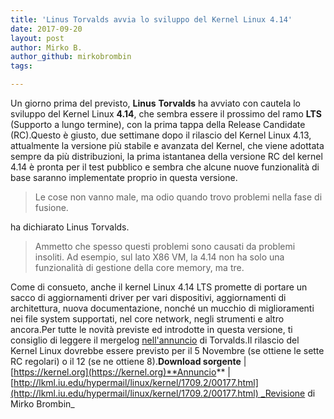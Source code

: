 ```yaml
---
title: 'Linus Torvalds avvia lo sviluppo del Kernel Linux 4.14'
date: 2017-09-20
layout: post
author: Mirko B.
author_github: mirkobrombin
tags:

---
```

Un giorno prima del previsto, **Linus** **Torvalds** ha avviato con cautela lo sviluppo del Kernel Linux **4.14**, che sembra essere il prossimo del ramo **LTS** (Supporto a lungo termine), con la prima tappa della Release Candidate (RC).Questo è giusto, due settimane dopo il rilascio del Kernel Linux 4.13, attualmente la versione più stabile e avanzata del Kernel, che viene adottata sempre da più distribuzioni, la prima istantanea della versione RC del kernel 4.14 è pronta per il test pubblico e sembra che alcune nuove funzionalità di base saranno implementate proprio in questa versione.

> Le cose non vanno male, ma odio quando trovo problemi nella fase di fusione.

ha dichiarato Linus Torvalds.

> Ammetto che spesso questi problemi sono causati da problemi insoliti. Ad esempio, sul lato X86 VM, la 4.14 non ha solo una funzionalità di gestione della core memory, ma tre.

Come di consueto, anche il kernel Linux 4.14 LTS promette di portare un sacco di aggiornamenti driver per vari dispositivi, aggiornamenti di architettura, nuova documentazione, nonché un mucchio di miglioramenti nei file system supportati, nel core network, negli strumenti e altro ancora.Per tutte le novità previste ed introdotte in questa versione, ti consiglio di leggere il mergelog [nell'annuncio](http://lkml.iu.edu/hypermail/linux/kernel/1709.2/00177.html) di Torvalds.Il rilascio del Kernel Linux dovrebbe essere previsto per il 5 Novembre (se ottiene le sette RC regolari) o il 12 (se ne ottiene 8).**Download sorgente** | [https://kernel.org](https://kernel.org)**Annuncio** | [http://lkml.iu.edu/hypermail/linux/kernel/1709.2/00177.html](http://lkml.iu.edu/hypermail/linux/kernel/1709.2/00177.html) _Revisione di Mirko Brombin_